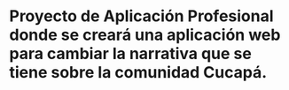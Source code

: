 # Proyecto de Aplicación Profesional donde se creará una aplicación web para cambiar la narrativa que se tiene sobre la comunidad Cucapá.
